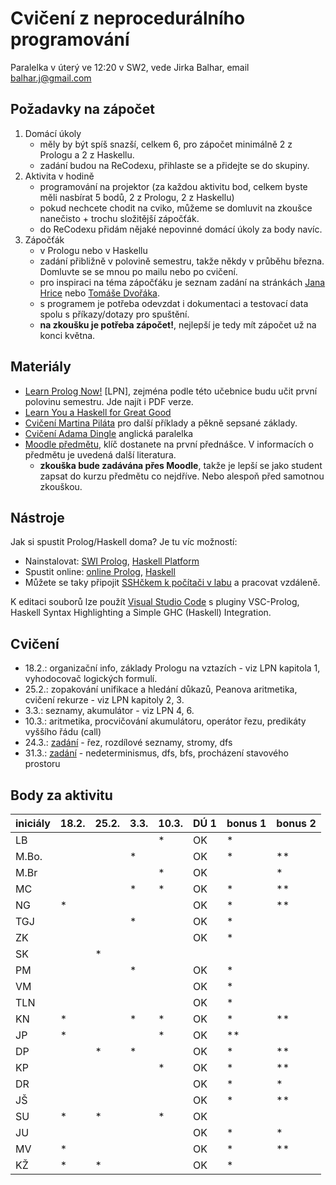 # Cvičení z neprocedurálního programování

Paralelka v úterý ve 12:20 v SW2, vede Jirka Balhar, email balhar.j@gmail.com

## Požadavky na zápočet

1. Domácí úkoly
    - měly by být spíš snazší, celkem 6, pro zápočet minimálně 2 z Prologu a 2 z Haskellu.
    - zadání budou na ReCodexu, přihlaste se a přidejte se do skupiny.
2. Aktivita v hodině
    - programování na projektor (za každou aktivitu bod, celkem byste měli nasbírat 5 bodů, 2 z Prologu, 2 z Haskellu)
    - pokud nechcete chodit na cviko, můžeme se domluvit na zkoušce nanečisto + trochu složitější zápočťák.
    - do ReCodexu přidám nějaké nepovinné domácí úkoly za body navíc.
3. Zápočťák
    - v Prologu nebo v Haskellu
    - zadání přibližně v polovině semestru, takže někdy v průběhu března. Domluvte se se mnou po mailu nebo po cvičení.
    - pro inspiraci na téma zápočťáku je seznam zadání na stránkách [Jana Hrice](http://kti.mff.cuni.cz/~hric/vyuka/pl_prikl_win.pdf) nebo [Tomáše Dvořáka](https://ksvi.mff.cuni.cz/~dvorak/vyuka/14/NPRG005x01/programy.html).
    - s programem je potřeba odevzdat i dokumentaci a testovací data spolu s příkazy/dotazy pro spuštění.
    - **na zkoušku je potřeba zápočet!**, nejlepší je tedy mít zápočet už na konci května.

## Materiály

- [Learn Prolog Now!](http://www.learnprolognow.org/) [LPN], zejména podle této učebnice budu učit první polovinu semestru. Jde najít i PDF verze.
- [Learn You a Haskell for Great Good](http://learnyouahaskell.com/)
- [Cvičení Martina Piláta](https://martinpilat.com/cs/neproceduralni-programovani) pro další příklady a pěkně sepsané základy.
- [Cvičení Adama Dingle](https://ksvi.mff.cuni.cz/~dingle/2019-20/npp/npp.html) anglická paralelka
- [Moodle předmětu](https://dl1.cuni.cz/course/view.php?id=5223), klíč dostanete na první přednášce. V informacích o předmětu je uvedená další literatura.
    - **zkouška bude zadávána přes Moodle**, takže je lepší se jako student zapsat do kurzu předmětu co nejdříve. Nebo alespoň před samotnou zkouškou.
## Nástroje

Jak si spustit Prolog/Haskell doma? Je tu víc možností:

- Nainstalovat: [SWI Prolog](https://www.swi-prolog.org/), [Haskell Platform](https://www.haskell.org/platform/)
- Spustit online: [online Prolog](https://swish.swi-prolog.org/), [Haskell](https://repl.it/languages/haskell)
- Můžete se taky připojit [SSHčkem k počítači v labu](https://kam.mff.cuni.cz/~stinovlas/unix/navody/pripojeni-do-labu) a pracovat vzdáleně.

K editaci souborů lze použít [Visual Studio Code](https://code.visualstudio.com/) s pluginy VSC-Prolog, Haskell Syntax Highlighting a Simple GHC (Haskell) Integration.

## Cvičení

- 18.2.: organizační info, základy Prologu na vztazích - viz LPN kapitola 1, vyhodocovač logických formulí.
- 25.2.: zopakování unifikace a hledání důkazů, Peanova aritmetika, cvičení rekurze - viz LPN kapitoly 2, 3.
- 3.3.: seznamy, akumulátor - viz LPN 4, 6.
- 10.3.: aritmetika, procvičování akumulátoru, operátor řezu, predikáty vyššího řádu (call)
- 24.3.: [zadání](./cvika/cv5_zadani.pl) - řez, rozdílové seznamy, stromy, dfs
- 31.3.: [zadání](./cvika/cv6_zadani.pl) - nedeterminismus, dfs, bfs, procházení stavového prostoru

## Body za aktivitu

| iniciály | 18.2. | 25.2. | 3.3. | 10.3. | DÚ 1 | bonus 1 | bonus 2 |
| -------- | ----- | ----- | ---- | ----- | ---- | ------- | ------- |
| LB       |       |       |      | *     | OK   | *       |         |
| M.Bo.    |       |       | *    |       | OK   | *       | **      |
| M.Br     |       |       |      | *     | OK   |         | *       |
| MC       |       |       | *    | *     | OK   | *       | **      |
| NG       | *     |       |      |       | OK   | *       | **      |
| TGJ      |       |       | *    |       | OK   | *       |         |
| ZK       |       |       |      |       | OK   | *       |         |
| SK       |       | *     |      |       |      |         |         |
| PM       |       |       | *    |       | OK   | *       |         |
| VM       |       |       |      |       | OK   | *       |         |
| TLN      |       |       |      |       | OK   | *       |         |
| KN       | *     |       | *    | *     | OK   | *       | **      |
| JP       | *     |       |      | *     | OK   | **      |         |
| DP       |       | *     | *    |       | OK   | *       | **      |
| KP       |       |       |      | *     | OK   | *       | **      |
| DR       |       |       |      |       | OK   | *       | *       |
| JŠ       |       |       |      |       | OK   | *       | **      |
| SU       | *     | *     |      | *     | OK   |         |         |
| JU       |       |       |      |       | OK   | *       | *       |
| MV       | *     |       |      |       | OK   | *       | **      |
| KŽ       | *     | *     |      |       | OK   | *       |         |

